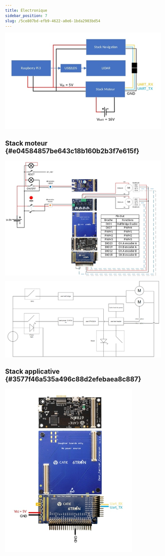 ```yaml
---
title: Électronique
sidebar_position: 7
slug: /5ce807bd-efb9-4622-a0e6-1bda2903bd54
---
```




![](../img/987470338.jpg)

## Stack moteur {#e04584857be643c18b160b2b3f7e615f}

![](../img/574645014.jpg)

![](../img/553523925.png)

## Stack applicative {#3577f46a535a496c88d2efebaea8c887}

![](../img/1898748402.jpg)
